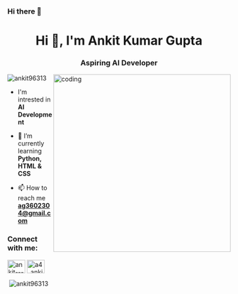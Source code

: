 ### Hi there 👋

<!--
**Ankit96313/Ankit96313** is a ✨ _special_ ✨ repository because its `README.md` (this file) appears on your GitHub profile.

Here are some ideas to get you started:

- 🔭 I’m currently working on ...
- 🌱 I’m currently learning ...
- 👯 I’m looking to collaborate on ...
- 🤔 I’m looking for help with ...
- 💬 Ask me about ...
- 📫 How to reach me: ...
- 😄 Pronouns: ...
- ⚡ Fun fact: ...
-->


<h1 align="center">Hi 👋, I'm Ankit Kumar Gupta</h1>
<h3 align="center">Aspiring AI Developer</h3>
<img align="right" alt="coding" width="400" src="https://camo.githubusercontent.com/ce3a4e7a6ec90f401d6dfd4865da0cc60f0647ee1dec12eb62550e489346f825/68747470733a2f2f7777772e636f6465636f726e6572732e636f6d2f77702d636f6e74656e742f75706c6f6164732f323031382f30352f73656e696f722d66726f6e742d656e642d646576656c6f7065722d6f70656e696e67732d312e676966"


<p align="left"> <img src="https://komarev.com/ghpvc/?username=ankit96313&label=Profile%20views&color=0e75b6&style=flat" alt="ankit96313" /> </p>

- I'm intrested in **AI Development**

- 🌱 I’m currently learning **Python, HTML & CSS**

- 📫 How to reach me **ag3602304@gmail.com**

<h3 align="left">Connect with me:</h3>
<p align="left">
<a href="https://linkedin.com/in/ankit----" target="blank"><img align="center" src="https://raw.githubusercontent.com/rahuldkjain/github-profile-readme-generator/master/src/images/icons/Social/linked-in-alt.svg" alt="ankit----" height="30" width="40" /></a>
<a href="https://instagram.com/a4_ankit_" target="blank"><img align="center" src="https://raw.githubusercontent.com/rahuldkjain/github-profile-readme-generator/master/src/images/icons/Social/instagram.svg" alt="a4_ankit_" height="30" width="40" /></a>
</p>

<p>&nbsp;<img align="center" src="https://github-readme-stats.vercel.app/api?username=ankit96313&show_icons=true&locale=en" alt="ankit96313" /></p>
